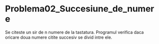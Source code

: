 # Problema02_Succesiune_de_numere

Se citeste un sir de n numere de la tastatura.
Programul verifica daca oricare doua numere citite succesiv se divid intre ele.
